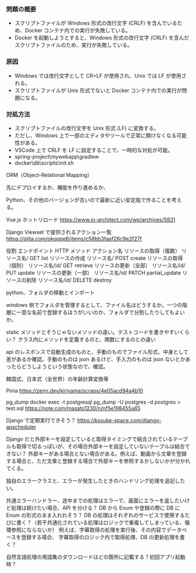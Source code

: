 ### 問題の概要

- スクリプトファイルが Windows 形式の改行文字 (CRLF) を含んでいるため、Docker コンテナ内での実行が失敗している。
- Docker を起動しようとすると、Windows 形式の改行文字 (CRLF) を含んだスクリプトファイルのため、実行が失敗している。

### 原因

- Windows では改行文字として CR+LF が使用され、Unix では LF が使用される。
- スクリプトファイルが Unix 形式でないと Docker コンテナ内での実行が問題になる。

### 対処方法

- スクリプトファイルの改行文字を Unix 形式 (LF) に変換する。
- ただし、Windows 上で一部のエディタやツールで正常に開けなくなる可能性がある。
- VSCode 上で CRLF を LF に設定することで、一時的な対処が可能。
- spring-project\mywebapp\gradlew
- docker\db\scripts\init.sh

ORM（Object-Relational Mapping）

先にデプロイするか、機能を作り進めるか、

Python、その他のバージョンが古いので最新に近い安定版で作ることを考える。

Vue.js ホットリロード
https://www.io-architect.com/wp/archives/5831

Django
Viewset で提供されるアクション一覧
https://qiita.com/okoppe8/items/c58bb3faaf26c9e2f27f

役割 エンドポイント HTTP メソッド アクション名
リソースの取得（複数） リソース名/ GET list
リソースの作成 リソース名/ POST create
リソースの取得（個別） リソース名/id/ GET retrieve
リソースの更新（全部） リソース名/id/ PUT update
リソースの更新（一部） リソース名/id/ PATCH partial_update
リソースの削除 リソース名/id/ DELETE destroy

python、フォルダの移動とインポート

windows 側でフォルダを管理するとして、ファイル名はどうするか。一つの階層に一意な名前で登録するほうがいいのか、フォルダで分割したりしてもよいか。

static メソッドとそうじゃないメソッドの違い。テストコードを書きやすいくらい？
クラス内にメソッドを定義するのと、関数にするのとの違い

api のレスポンスで自動生成のものと、手動のものでファイル形式、中身として差があるか確認。手動のものは json あるけど、手入力のものは json
ないとかあったらどうしようという状態なので、確認。

韓国式、日本式（全世界）の年齢計算変換等

Pinia
https://zenn.dev/kiriyama/scraps/4e05acd94a4b10

pg_dump
docker exec -t postgresql pg_dump -U postgres -d postgres > test.sql
https://note.com/masato1230/n/nf5e198455a65

Django で定期実行できそう？
https://kosuke-space.com/django-apscheduler

Django だと外部キーを設定していると取得タイミングで結合されているテーブルも取得で切るっぽいが、その場合外部キーを設定していないテーブルは結合できない？
外部キーがある場合とない場合がある。例えば、動画から文章を登録する場合と、ただ文章と登録する場合で外部キーを参照するかしないかが分かれてくる。

独自のエラークラスと、エラーが発生したときのハンドリング処理を追記したい。

共通エラーハンドラー、途中までの処理はエラーで、画面にエラーを返したいけど処理は続けたい場合、API を分ける？
DB から Enum や登録の際に DB に Enum の形式のまま入れれそう？
DB の処理はそれぞれのサービスで使用するたびに書く？（若干共通化されている処理はロジックで重複してしまっている、循環参照にならないか）
例えば、字幕取得の処理を実行後、その内容でデータベースを登録する場合、
字幕取得のロジック内で取得処理、DB の更新処理を書く？

自然言語処理の用語集のダウンロードはどの箇所に記載する？初回アプリ起動時？
